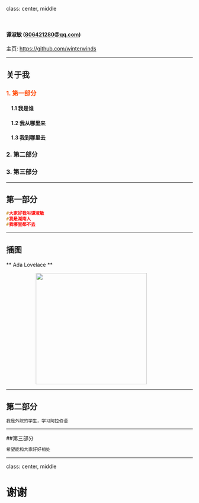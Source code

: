 class: center, middle

&nbsp;
&nbsp;

#### 谭淑敏 (806421280@qq.com)  

主页: https://github.com/winterwinds

---

## 关于我

### <font color="orangered">1. 第一部分</font>

#### &nbsp; &nbsp; 1.1 我是谁
#### &nbsp; &nbsp; 1.2 我从哪里来
#### &nbsp; &nbsp; 1.3 我到哪里去

### 2. 第二部分

### 3. 第三部分

---

## 第一部分

```c
#大家好我叫谭淑敏
#我是湖南人
#我哪里都不去
```

---

## 插图

** Ada Lovelace **

<img src="http://photo.weibo.com/1601388097/wbphotos/large/mid/4164982541691362/pid/5f733e41ly1fkouqdmnm5j21kw0yynpj" width=300 style="margin: 0px 80px">

---

## 第二部分
```c
我是外院的学生，学习阿拉伯语
```

---

##第三部分
```c
希望能和大家好好相处
```

---

class: center, middle

# 谢谢
